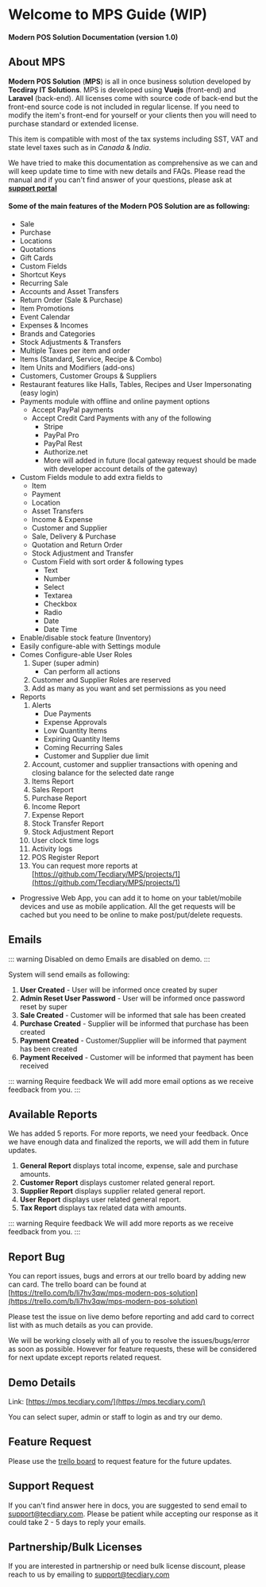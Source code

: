 # Welcome to MPS Guide (WIP)

#### Modern POS Solution Documentation (version 1.0)

## About MPS

**Modern POS Solution** (**MPS**) is all in once business solution developed by **Tecdiray IT Solutions**. MPS is developed using **Vuejs** (front-end) and **Laravel** (back-end). All licenses come with source code of back-end but the front-end source code is not included in regular license. If you need to modify the item's front-end for yourself or your clients then you will need to purchase standard or extended license.

This item is compatible with most of the tax systems including SST, VAT and state level taxes such as in _Canada_ & _India_.

We have tried to make this documentation as comprehensive as we can and will keep update time to time with new details and FAQs. Please read the manual and if you can't find answer of your questions, please ask at **[support portal](https://tecdiary.net/support)**

#### Some of the main features of the Modern POS Solution are as following:

- Sale
- Purchase
- Locations
- Quotations
- Gift Cards
- Custom Fields
- Shortcut Keys
- Recurring Sale
- Accounts and Asset Transfers
- Return Order (Sale & Purchase)
- Item Promotions
- Event Calendar
- Expenses & Incomes
- Brands and Categories
- Stock Adjustments & Transfers
- Multiple Taxes per item and order
- Items (Standard, Service, Recipe & Combo)
- Item Units and Modifiers (add-ons)
- Customers, Customer Groups & Suppliers
- Restaurant features like Halls, Tables, Recipes and User Impersonating (easy login)
- Payments module with offline and online payment options
  - Accept PayPal payments
  - Accept Credit Card Payments with any of the following
    - Stripe
    - PayPal Pro
    - PayPal Rest
    - Authorize.net
    - More will added in future (local gateway request should be made with developer account details of the gateway)
- Custom Fields module to add extra fields to
  - Item
  - Payment
  - Location
  - Asset Transfers
  - Income & Expense
  - Customer and Supplier
  - Sale, Delivery & Purchase
  - Quotation and Return Order
  - Stock Adjustment and Transfer
  - Custom Field with sort order & following types
    - Text
    - Number
    - Select
    - Textarea
    - Checkbox
    - Radio
    - Date
    - Date Time
- Enable/disable stock feature (Inventory)
- Easily configure-able with Settings module
- Comes Configure-able User Roles
  1.  Super (super admin)
      - Can perform all actions
  2.  Customer and Supplier Roles are reserved
  3.  Add as many as you want and set permissions as you need
- Reports
  1. Alerts
     - Due Payments
     - Expense Approvals
     - Low Quantity Items
     - Expiring Quantity Items
     - Coming Recurring Sales
     - Customer and Supplier due limit
  2. Account, customer and supplier transactions with opening and closing balance for the selected date range
  3. Items Report
  4. Sales Report
  5. Purchase Report
  6. Income Report
  7. Expense Report
  8. Stock Transfer Report
  9. Stock Adjustment Report
  10. User clock time logs
  11. Activity logs
  12. POS Register Report
  13. You can request more reports at [https://github.com/Tecdiary/MPS/projects/1](https://github.com/Tecdiary/MPS/projects/1)

* Progressive Web App, you can add it to home on your tablet/mobile devices and use as mobile application. All the get requests will be cached but you need to be online to make post/put/delete requests.

## Emails

::: warning Disabled on demo
Emails are disabled on demo.
:::

System will send emails as following:

1. **User Created** - User will be informed once created by super
2. **Admin Reset User Password** - User will be informed once password reset by super
3. **Sale Created** - Customer will be informed that sale has been created
4. **Purchase Created** - Supplier will be informed that purchase has been created
5. **Payment Created** - Customer/Supplier will be informed that payment has been created
6. **Payment Received** - Customer will be informed that payment has been received

::: warning Require feedback
We will add more email options as we receive feedback from you.
:::

## Available Reports

We has added 5 reports. For more reports, we need your feedback. Once we have enough data and finalized the reports, we will add them in future updates.

1.  **General Report** displays total income, expense, sale and purchase amounts.
2.  **Customer Report** displays customer related general report.
3.  **Supplier Report** displays supplier related general report.
4.  **User Report** displays user related general report.
5.  **Tax Report** displays tax related data with amounts.

::: warning Require feedback
We will add more reports as we receive feedback from you.
:::

## Report Bug

You can report issues, bugs and errors at our trello board by adding new can card. The trello board can be found at [https://trello.com/b/li7hv3qw/mps-modern-pos-solution](https://trello.com/b/li7hv3qw/mps-modern-pos-solution)

Please test the issue on live demo before reporting and add card to correct list with as much details as you can provide.

We will be working closely with all of you to resolve the issues/bugs/error as soon as possible. However for feature requests, these will be considered for next update except reports related request.

## Demo Details

Link: [https://mps.tecdiary.com/](https://mps.tecdiary.com/)

You can select super, admin or staff to login as and try our demo.

## Feature Request

Please use the [trello board](https://trello.com/b/li7hv3qw/mps-modern-pos-solution) to request feature for the future updates.

## Support Request

If you can't find answer here in docs, you are suggested to send email to support@tecdiary.com. Please be patient while accepting our response as it could take 2 - 5 days to reply your emails.

## Partnership/Bulk Licenses

If you are interested in partnership or need bulk license discount, please reach to us by emailing to support@tecdiary.com
